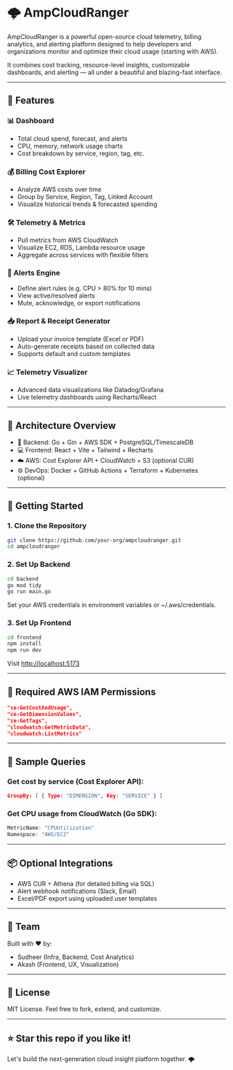 # 🌩️ AmpCloudRanger

AmpCloudRanger is a powerful open-source cloud telemetry, billing analytics, and alerting platform designed to help developers and organizations monitor and optimize their cloud usage (starting with AWS).

It combines cost tracking, resource-level insights, customizable dashboards, and alerting — all under a beautiful and blazing-fast interface.

---

## 🚀 Features

### 📊 Dashboard

* Total cloud spend, forecast, and alerts
* CPU, memory, network usage charts
* Cost breakdown by service, region, tag, etc.

### 💰 Billing Cost Explorer

* Analyze AWS costs over time
* Group by Service, Region, Tag, Linked Account
* Visualize historical trends & forecasted spending

### 🛠️ Telemetry & Metrics

* Pull metrics from AWS CloudWatch
* Visualize EC2, RDS, Lambda resource usage
* Aggregate across services with flexible filters

### 🚨 Alerts Engine

* Define alert rules (e.g. CPU > 80% for 10 mins)
* View active/resolved alerts
* Mute, acknowledge, or export notifications

### 📥 Report & Receipt Generator

* Upload your invoice template (Excel or PDF)
* Auto-generate receipts based on collected data
* Supports default and custom templates

### 📈 Telemetry Visualizer

* Advanced data visualizations like Datadog/Grafana
* Live telemetry dashboards using Recharts/React

---

## 🧱 Architecture Overview

* 🧠 Backend: Go + Gin + AWS SDK + PostgreSQL/TimescaleDB
* 💻 Frontend: React + Vite + Tailwind + Recharts
* ☁️ AWS: Cost Explorer API + CloudWatch + S3 (optional CUR)
* ⚙️ DevOps: Docker + GitHub Actions + Terraform + Kubernetes (optional)

---

## 🔧 Getting Started

### 1. Clone the Repository

```bash
git clone https://github.com/your-org/ampcloudranger.git
cd ampcloudranger
```

### 2. Set Up Backend

```bash
cd backend
go mod tidy
go run main.go
```

Set your AWS credentials in environment variables or \~/.aws/credentials.

### 3. Set Up Frontend

```bash
cd frontend
npm install
npm run dev
```

Visit [http://localhost:5173](http://localhost:5173)

---

## 🔐 Required AWS IAM Permissions

```json
"ce:GetCostAndUsage",
"ce:GetDimensionValues",
"ce:GetTags",
"cloudwatch:GetMetricData",
"cloudwatch:ListMetrics"
```

---

## 🧪 Sample Queries

### Get cost by service (Cost Explorer API):

```json
GroupBy: [ { Type: "DIMENSION", Key: "SERVICE" } ]
```

### Get CPU usage from CloudWatch (Go SDK):

```go
MetricName: "CPUUtilization"
Namespace: "AWS/EC2"
```

---

## 📦 Optional Integrations

* AWS CUR + Athena (for detailed billing via SQL)
* Alert webhook notifications (Slack, Email)
* Excel/PDF export using uploaded user templates

---

## 🤝 Team

Built with ❤️ by:

* Sudheer (Infra, Backend, Cost Analytics)
* Akash (Frontend, UX, Visualization)

---

## 📄 License

MIT License. Feel free to fork, extend, and customize.

---

## ⭐️ Star this repo if you like it!

Let's build the next-generation cloud insight platform together. 🌩️
